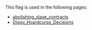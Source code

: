 This flag is used in the following pages:
 - [abolishing_slave_contracts](../events/abolishing_slave_contracts.md)
 - [Diggy_Hoardcurse_Decisions](../decisions/Diggy_Hoardcurse_Decisions.md)
